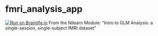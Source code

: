 # fmri_analysis_app
[![Run on Brainlife.io](https://img.shields.io/badge/Brainlife-bl.app.346-blue.svg)](https://doi.org/10.25663/brainlife.app.346)
From the Nilearn Module: "Intro to GLM Analysis: a single-session, single-subject fMRI dataset"

